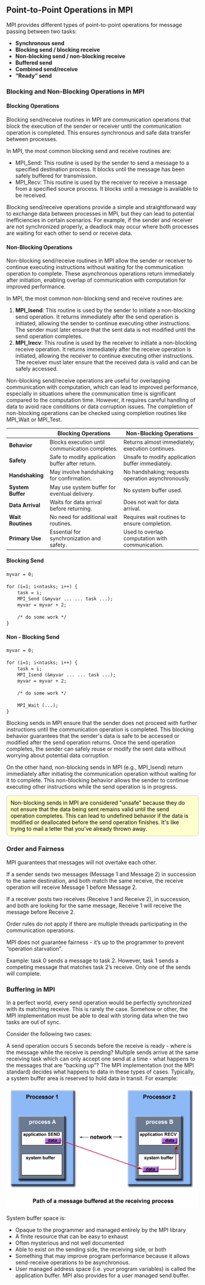 
## Point-to-Point Operations in MPI

MPI provides different types of point-to-point operations for message passing between two tasks:

- **Synchronous send**
- **Blocking send / blocking receive**
- **Non-blocking send / non-blocking receive**
- **Buffered send**
- **Combined send/receive**
- **“Ready” send**

### Blocking and Non-Blocking Operations in MPI

#### Blocking Operations

Blocking send/receive routines in MPI are communication operations that block the execution of the sender or receiver until the communication operation is completed. This ensures synchronous and safe data transfer between processes.

In MPI, the most common blocking send and receive routines are:

- MPI_Send: This routine is used by the sender to send a message to a specified destination process. It blocks until the message has been safely buffered for transmission.
- MPI_Recv: This routine is used by the receiver to receive a message from a specified source process. It blocks until a message is available to be received.

Blocking send/receive operations provide a simple and straightforward way to exchange data between processes in MPI, but they can lead to potential inefficiencies in certain scenarios. For example, if the sender and receiver are not synchronized properly, a deadlock may occur where both processes are waiting for each other to send or receive data.

#### Non-Blocking Operations

Non-blocking send/receive routines in MPI allow the sender or receiver to continue executing instructions without waiting for the communication operation to complete. These asynchronous operations return immediately after initiation, enabling overlap of communication with computation for improved performance.

In MPI, the most common non-blocking send and receive routines are:

1. **MPI_Isend**: This routine is used by the sender to initiate a non-blocking send operation. It returns immediately after the send operation is initiated, allowing the sender to continue executing other instructions. The sender must later ensure that the sent data is not modified until the send operation completes.
2. **MPI_Irecv**: This routine is used by the receiver to initiate a non-blocking receive operation. It returns immediately after the receive operation is initiated, allowing the receiver to continue executing other instructions. The receiver must later ensure that the received data is valid and can be safely accessed.

Non-blocking send/receive operations are useful for overlapping communication with computation, which can lead to improved performance, especially in situations where the communication time is significant compared to the computation time. However, it requires careful handling of data to avoid race conditions or data corruption issues. The completion of non-blocking operations can be checked using completion routines like MPI_Wait or MPI_Test.

|                        | Blocking Operations                                | Non-Blocking Operations                             |
|------------------------|----------------------------------------------------|-----------------------------------------------------|
| **Behavior**           | Blocks execution until communication completes.    | Returns almost immediately; execution continues.    |
| **Safety**             | Safe to modify application buffer after return.     | Unsafe to modify application buffer immediately.    |
| **Handshaking**        | May involve handshaking for confirmation.          | No handshaking; requests operation asynchronously. |
| **System Buffer**      | May use system buffer for eventual delivery.       | No system buffer used.                              |
| **Data Arrival**       | Waits for data arrival before returning.           | Does not wait for data arrival.                     |
| **Wait Routines**      | No need for additional wait routines.              | Requires wait routines to ensure completion.        |
| **Primary Use**        | Essential for synchronization and safety.           | Used to overlap computation with communication.     |

#### Blocking Send

```
myvar = 0;

for (i=1; i<ntasks; i++) {
    task = i;
    MPI_Send (&myvar ... ... task ...);
    myvar = myvar + 2;

    /* do some work */
}
```


#### Non - Blocking Send

```
myvar = 0;

for (i=1; i<ntasks; i++) {
    task = i;
    MPI_Isend (&myvar ... ... task ...);
    myvar = myvar + 2;

    /* do some work */

    MPI_Wait (...);
}
```

Blocking sends in MPI ensure that the sender does not proceed with further instructions until the communication operation is completed. This blocking behavior guarantees that the sender's data is safe to be accessed or modified after the send operation returns. Once the send operation completes, the sender can safely reuse or modify the sent data without worrying about potential data corruption.

On the other hand, non-blocking sends in MPI (e.g., MPI_Isend) return immediately after initiating the communication operation without waiting for it to complete. This non-blocking behavior allows the sender to continue executing other instructions while the send operation is in progress. 

<div style="background-color: #ffffcc; border: 1px solid #ccc; padding: 10px; border-radius: 8px; color: black;">
Non-blocking sends in MPI are considered "unsafe" because they do not ensure that the data being sent remains valid until the send operation completes. This can lead to undefined behavior if the data is modified or deallocated before the send operation finishes. It's like trying to mail a letter that you've already thrown away.
</div>


### Order and Fairness

MPI guarantees that messages will not overtake each other.

If a sender sends two messages (Message 1 and Message 2) in succession to the same destination, and both match the same receive, the receive operation will receive Message 1 before Message 2.

If a receiver posts two receives (Receive 1 and Receive 2), in succession, and both are looking for the same message, Receive 1 will receive the message before Receive 2.

Order rules do not apply if there are multiple threads participating in the communication operations.

MPI does not guarantee fairness - it’s up to the programmer to prevent “operation starvation”.

Example: task 0 sends a message to task 2. However, task 1 sends a competing message that matches task 2’s receive. Only one of the sends will complete.

### Buffering in MPI

In a perfect world, every send operation would be perfectly synchronized with its matching receive. This is rarely the case. Somehow or other, the MPI implementation must be able to deal with storing data when the two tasks are out of sync.

Consider the following two cases:

A send operation occurs 5 seconds before the receive is ready - where is the message while the receive is pending?
Multiple sends arrive at the same receiving task which can only accept one send at a time - what happens to the messages that are “backing up”?
The MPI implementation (not the MPI standard) decides what happens to data in these types of cases. Typically, a system buffer area is reserved to hold data in transit. For example:

![Buffer Recv](buffer_recv.jpg)

System buffer space is:

- Opaque to the programmer and managed entirely by the MPI library
- A finite resource that can be easy to exhaust
- Often mysterious and not well documented
- Able to exist on the sending side, the receiving side, or both
- Something that may improve program performance because it allows send-receive operations to be asynchronous.
- User managed address space (i.e. your program variables) is called the application buffer. MPI also provides for a user managed send buffer.

